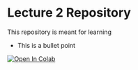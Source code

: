 # Lecture 2 Repository
This repository is meant for learning
- This is a bullet point

[![Open In Colab](https://colab.research.google.com/assets/colab-badge.svg)](https://colab.research.google.com/drive/1nK1Mp8L0bTNVYUML_C3IgG24FczmaWwI?authuser=3)
